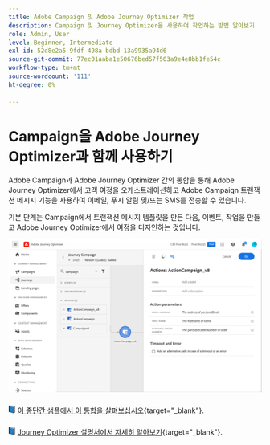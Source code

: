 ```yaml
---
title: Adobe Campaign 및 Adobe Journey Optimizer 작업
description: Campaign 및 Journey Optimizer을 사용하여 작업하는 방법 알아보기
role: Admin, User
level: Beginner, Intermediate
exl-id: 52d8e2a5-9fdf-498a-bdbd-13a9935a94d6
source-git-commit: 77ec01aaba1e50676bed57f503a9e4e8bb1fe54c
workflow-type: tm+mt
source-wordcount: '111'
ht-degree: 0%

---
```


# Campaign을 Adobe Journey Optimizer과 함께 사용하기

Adobe Campaign과 Adobe Journey Optimizer 간의 통합을 통해 Adobe Journey Optimizer에서 고객 여정을 오케스트레이션하고 Adobe Campaign 트랜잭션 메시지 기능을 사용하여 이메일, 푸시 알림 및/또는 SMS를 전송할 수 있습니다.

기본 단계는 Campaign에서 트랜잭션 메시지 템플릿을 만든 다음, 이벤트, 작업을 만들고 Adobe Journey Optimizer에서 여정을 디자인하는 것입니다.


![](assets/ajo-integration.png)


![](../assets/do-not-localize/book.png) [이 종단간 샘플에서 이 통합을 살펴보십시오](https://experienceleague.adobe.com/docs/journey-optimizer/using/orchestrate-journeys/about-journey-building/using-adobe-campaign-classic.html){target="_blank"}.


![](../assets/do-not-localize/book.png) [Journey Optimizer 설명서에서 자세히 알아보기](https://experienceleague.adobe.com/docs/journey-optimizer/using/orchestrate-journeys/about-journey-building/using-adobe-campaign-classic.html?lang=en){target="_blank"}.
